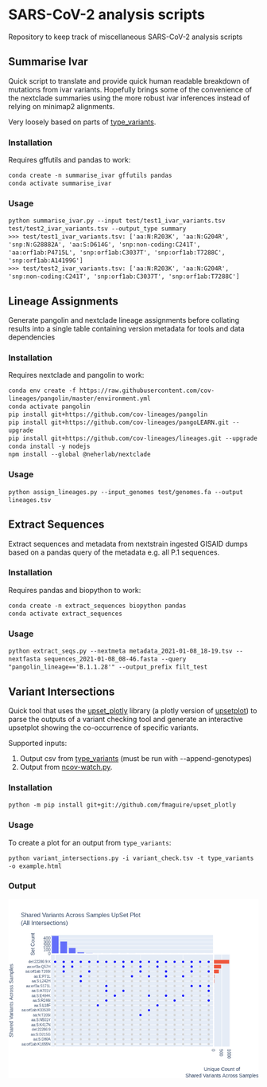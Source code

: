 # SARS-CoV-2 analysis scripts

Repository to keep track of miscellaneous SARS-CoV-2 analysis scripts

## Summarise Ivar

Quick script to translate and provide quick human readable breakdown of 
mutations from ivar variants.  Hopefully brings some of the convenience of
the nextclade summaries using the more robust ivar inferences instead of
relying on minimap2 alignments.

Very loosely based on parts of [type_variants](github.com/cov-ert/type_variants).

### Installation

Requires gffutils and pandas to work:

    conda create -n summarise_ivar gffutils pandas
    conda activate summarise_ivar

### Usage

    python summarise_ivar.py --input test/test1_ivar_variants.tsv test/test2_ivar_variants.tsv --output_type summary
    >>> test/test1_ivar_variants.tsv: ['aa:N:R203K', 'aa:N:G204R', 'snp:N:G28882A', 'aa:S:D614G', 'snp:non-coding:C241T', 'aa:orf1ab:P4715L', 'snp:orf1ab:C3037T', 'snp:orf1ab:T7288C', 'snp:orf1ab:A14199G']
    >>> test/test2_ivar_variants.tsv: ['aa:N:R203K', 'aa:N:G204R', 'snp:non-coding:C241T', 'snp:orf1ab:C3037T', 'snp:orf1ab:T7288C']


## Lineage Assignments

Generate pangolin and nextclade lineage assignments before collating results
into a single table containing version metadata for tools and data dependencies

### Installation

Requires nextclade and pangolin to work:

    conda env create -f https://raw.githubusercontent.com/cov-lineages/pangolin/master/environment.yml
    conda activate pangolin
    pip install git+https://github.com/cov-lineages/pangolin
    pip install git+https://github.com/cov-lineages/pangoLEARN.git --upgrade
    pip install git+https://github.com/cov-lineages/lineages.git --upgrade
    conda install -y nodejs 
    npm install --global @neherlab/nextclade

### Usage 

    python assign_lineages.py --input_genomes test/genomes.fa --output lineages.tsv

## Extract Sequences

Extract sequences and metadata from nextstrain ingested GISAID dumps based on a 
pandas query of the metadata e.g. all P.1 sequences.

### Installation

Requires pandas and biopython to work:
    
    conda create -n extract_sequences biopython pandas
    conda activate extract_sequences

### Usage

    python extract_seqs.py --nextmeta metadata_2021-01-08_18-19.tsv --nextfasta sequences_2021-01-08_08-46.fasta --query "pangolin_lineage=='B.1.1.28'" --output_prefix filt_test 

 
## Variant Intersections

Quick tool that uses the [upset_plotly](https://github.com/fmaguire/upset_plotly) 
library (a plotly version of [upsetplot](https://pypi.org/project/UpSetPlot/))
to parse the outputs of a variant checking tool and generate an interactive
upsetplot showing the co-occurrence of specific variants.

Supported inputs:

1. Output csv from [type_variants](https://github.com/cov-ert/type_variants) (must be run with --append-genotypes)
2. Output from [ncov-watch.py](https://github.com/jts/ncov-random-scripts).

### Installation
    
    python -m pip install git+git://github.com/fmaguire/upset_plotly

### Usage

To create a plot for an output from `type_variants`:
   
    python variant_intersections.py -i variant_check.tsv -t type_variants -o example.html 

### Output

![](data/example.png)

